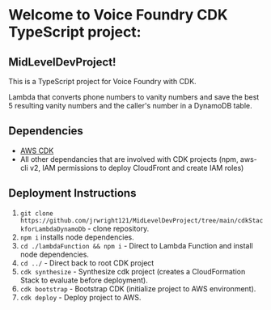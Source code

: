 # Welcome to Voice Foundry CDK TypeScript project: 
## MidLevelDevProject!

This is a TypeScript project for Voice Foundry with CDK.

Lambda that converts phone numbers to vanity numbers and save the best 5 resulting vanity numbers and the caller's number in a DynamoDB table.

## Dependencies
 * [AWS CDK](https://docs.aws.amazon.com/cdk/latest/guide/getting_started.html)
 * All other dependancies that are involved with CDK projects (npm, aws-cli v2, IAM permissions to deploy CloudFront and create IAM roles)

## Deployment Instructions
 1. `git clone https://github.com/jrwright121/MidLevelDevProject/tree/main/cdkStackforLambdaDynamoDb` - clone repository.
 2. `npm i`  installs node dependencies.
 3. `cd ./lambdaFunction && npm i` - Direct to Lambda Function and install node dependencies. 
 4. `cd ../` - Direct back to root CDK project
 5. `cdk synthesize` - Synthesize cdk project (creates a CloudFormation Stack to evaluate before deployment).
 5. `cdk bootstrap` - Bootstrap CDK (initialize project to AWS environment).
 6. `cdk deploy` - Deploy project to AWS.
